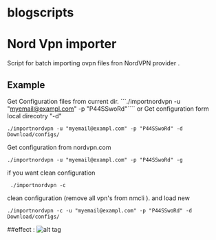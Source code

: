 [logo]:https://consolechars.files.wordpress.com/2015/07/cropped-zrzuty-ekranu2.jpg
# blogscripts

# Nord Vpn importer 

Script for batch importing ovpn files fron NordVPN provider .
## Example
Get Configuration files from current dir.
```./importnordvpn -u "myemail@exampl.com" -p "P44SSwoRd"````
 or
Get configuration form local direcotry "-d"
          
```./importnordvpn -u "myemail@exampl.com" -p "P44SSwoRd" -d Download/configs/```
         
Get configuration from nordvpn.com
          
```./importnordvpn -u "myemail@exampl.com" -p "P44SSwoRd" -g```
            
if you want clean configuration
          
``` ./importnordvpn -c```
            
clean configuration (remove all vpn's from nmcli ). and load new
          
```./importnordvpn -c -u "myemail@exampl.com" -p "P44SSwoRd" -d Download/configs/```
       
##effect :
![alt tag](https://consolechars.files.wordpress.com/2017/02/nordvpn-gnome.gif)
